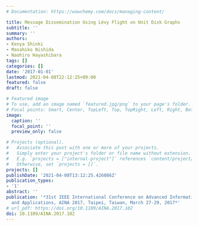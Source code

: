 ```yaml
---
# Documentation: https://wowchemy.com/docs/managing-content/

title: Message Dissemination Using Lévy Flight on Unit Disk Graphs
subtitle: ''
summary: ''
authors:
- Kenya Shinki
- Masahiko Nishida
- Naohiro Hayashibara
tags: []
categories: []
date: '2017-01-01'
lastmod: 2021-04-08T22:12:25+09:00
featured: false
draft: false

# Featured image
# To use, add an image named `featured.jpg/png` to your page's folder.
# Focal points: Smart, Center, TopLeft, Top, TopRight, Left, Right, BottomLeft, Bottom, BottomRight.
image:
  caption: ''
  focal_point: ''
  preview_only: false

# Projects (optional).
#   Associate this post with one or more of your projects.
#   Simply enter your project's folder or file name without extension.
#   E.g. `projects = ["internal-project"]` references `content/project/deep-learning/index.md`.
#   Otherwise, set `projects = []`.
projects: []
publishDate: '2021-04-08T13:12:25.426086Z'
publication_types:
- '1'
abstract: ''
publication: '*31st IEEE International Conference on Advanced Information Networking
  and Applications, AINA 2017, Taipei, Taiwan, March 27-29, 2017*'
# url_pdf: https://doi.org/10.1109/AINA.2017.102
doi: 10.1109/AINA.2017.102
---
```

